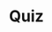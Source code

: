 ---
title: "Quiz"
passing_percentage: 70
layout: "test"
type: "test"
questions:
  - id: "q1"
    text: "What is application failure injection in the context of service meshes?"
    type: "single-answer"
    marks: 2
    options:
      - id: "a"
        text: "Adding code libraries to services for failures"
      - id: "b"
        text: "A form of chaos engineering using service mesh capabilities"
        is_correct: true
      - id: "c"
        text: "Breaking application deployments intentionally"
      - id: "d"
        text: "Simulating network partitions and unavailable services"
  - id: "q2"
    text: "How does Linkerd implement fault injection?"
    type: "multiple-answers"
    marks: 2
    options:
      - id: "a"
        text: "Using SMI Traffic Split API"
        is_correct: true
      - id: "b"
        text: "Deploying error services that return HTTP 500"
        is_correct: true
      - id: "c"
        text: "Redirecting percentage of traffic to error services"
        is_correct: true
  - id: "q3"
    text: "What HTTP status code does the error-injector service return?" 
    type: "short_answer" 
    marks: 2
    correct_answer: "500" 
---